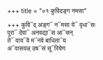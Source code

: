 +++
title = "०१ कुविदङ्ग नमसा"

+++
कुवि᳓द् अङ्ग᳓ न᳓मसा ये᳓ वृधा᳓सः  
पुरा᳓ देवा᳓ अनवद्या᳓स आ᳓सन्  
ते᳓ वाय᳓वे म᳓नवे बाधिता᳓य  
अ᳓वासयन्न् उष᳓सं सू᳓रियेण